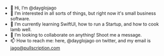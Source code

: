 - 👋 Hi, I’m @dayglojago
- 👀 I’m interested in all sorts of things, but right now it's small business software.
- 🌱 I’m currently learning SwiftUI, how to run a Startup, and how to cook lamb well.
- 💞️ I’m looking to collaborate on anything! Shoot me a message.
- 📫 How to reach me: here, @dayglojago on twitter, and my email is jago@pullscription.com

